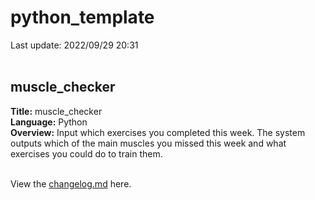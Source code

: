 # python_template
Last update: 2022/09/29 20:31
<br /><br />
<h2>muscle_checker</h2>

<strong>Title:</strong> muscle_checker<br />
<strong>Language:</strong> Python<br />
<strong>Overview:</strong> Input which exercises you completed this week. The system outputs which of the main muscles you missed this week and what exercises you could do to train them.<br /><br />

View the <a href="changelog.md">changelog.md</a> here.

<br /><br />
